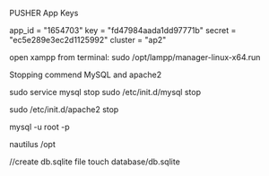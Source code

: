 PUSHER App Keys 

app_id = "1654703"
key = "fd47984aada1dd97771b"
secret = "ec5e289e3ec2d1125992"
cluster = "ap2"

open xampp from terminal:
sudo /opt/lampp/manager-linux-x64.run

Stopping commend MySQL and apache2

sudo service mysql stop
sudo /etc/init.d/mysql stop

sudo /etc/init.d/apache2 stop


mysql -u root -p

nautilus /opt

//create db.sqlite file
touch database/db.sqlite